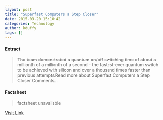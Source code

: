 ```yaml
---
layout: post
title: "Superfast Computers a Step Closer"
date: 2015-03-20 15:10:42
categories: Technology
author: kduffy
tags: []
---
```



#### Extract
>The team demonstrated a quantum on/off switching time of about a millionth of a millionth of a second - the fastest-ever quantum switch to be achieved with silicon and over a thousand times faster than previous attempts.Read more about Superfast Computers a Step Closer Comments...

#### Factsheet
>factsheet unavailable

[Visit Link](http://www.pddnet.com/news/2015/03/superfast-computers-step-closer)


